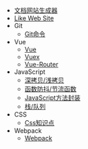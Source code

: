 - [文档网站生成器](/)
- [Like Web Site](onlineSite.md)
- Git
  - [Git命令](Git/index.md)
- Vue
  - [Vue](Vue/Vue/index.md)
  - [Vuex](Vue/Vuex/index.md)
  - [Vue-Router](Vue/VueRouter/index.md)
- JavaScript
  - [深拷贝/浅拷贝](Javascript/deepCopy.md)
  - [函数防抖/节流函数](Javascript/debounce.md)
  - [JavaScript方法封装](Javascript/fragment.md)
  - [栈/队列](Javascript/structure.md)
- CSS
  - [Css知识点](Css/essentials.md)
- Webpack
  - [Webpack](Webpack/index.md)
